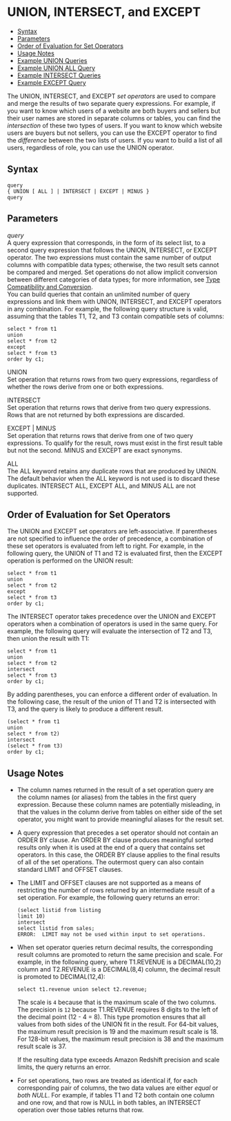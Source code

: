 # UNION, INTERSECT, and EXCEPT<a name="r_UNION"></a>


+ [Syntax](#r_UNION-synopsis)
+ [Parameters](#r_UNION-parameters)
+ [Order of Evaluation for Set Operators](#r_UNION-order-of-evaluation-for-set-operators)
+ [Usage Notes](#r_UNION-usage-notes)
+ [Example UNION Queries](c_example_union_query.md)
+ [Example UNION ALL Query](c_example_unionall_query.md)
+ [Example INTERSECT Queries](c_example_intersect_query.md)
+ [Example EXCEPT Query](c_Example_MINUS_query.md)

The UNION, INTERSECT, and EXCEPT *set operators* are used to compare and merge the results of two separate query expressions\. For example, if you want to know which users of a website are both buyers and sellers but their user names are stored in separate columns or tables, you can find the *intersection* of these two types of users\. If you want to know which website users are buyers but not sellers, you can use the EXCEPT operator to find the *difference* between the two lists of users\. If you want to build a list of all users, regardless of role, you can use the UNION operator\.

## Syntax<a name="r_UNION-synopsis"></a>

```
query
{ UNION [ ALL ] | INTERSECT | EXCEPT | MINUS }
query
```

## Parameters<a name="r_UNION-parameters"></a>

 *query*   
A query expression that corresponds, in the form of its select list, to a second query expression that follows the UNION, INTERSECT, or EXCEPT operator\. The two expressions must contain the same number of output columns with compatible data types; otherwise, the two result sets cannot be compared and merged\. Set operations do not allow implicit conversion between different categories of data types; for more information, see [Type Compatibility and Conversion](r_Type_conversion.md)\.  
You can build queries that contain an unlimited number of query expressions and link them with UNION, INTERSECT, and EXCEPT operators in any combination\. For example, the following query structure is valid, assuming that the tables T1, T2, and T3 contain compatible sets of columns:   

```
select * from t1
union
select * from t2
except
select * from t3
order by c1;
```

UNION   
Set operation that returns rows from two query expressions, regardless of whether the rows derive from one or both expressions\.

INTERSECT   
Set operation that returns rows that derive from two query expressions\. Rows that are not returned by both expressions are discarded\.

EXCEPT | MINUS   
Set operation that returns rows that derive from one of two query expressions\. To qualify for the result, rows must exist in the first result table but not the second\. MINUS and EXCEPT are exact synonyms\. 

ALL   
The ALL keyword retains any duplicate rows that are produced by UNION\. The default behavior when the ALL keyword is not used is to discard these duplicates\. INTERSECT ALL, EXCEPT ALL, and MINUS ALL are not supported\.

## Order of Evaluation for Set Operators<a name="r_UNION-order-of-evaluation-for-set-operators"></a>

The UNION and EXCEPT set operators are left\-associative\. If parentheses are not specified to influence the order of precedence, a combination of these set operators is evaluated from left to right\. For example, in the following query, the UNION of T1 and T2 is evaluated first, then the EXCEPT operation is performed on the UNION result: 

```
select * from t1
union
select * from t2
except
select * from t3
order by c1;
```

The INTERSECT operator takes precedence over the UNION and EXCEPT operators when a combination of operators is used in the same query\. For example, the following query will evaluate the intersection of T2 and T3, then union the result with T1: 

```
select * from t1
union
select * from t2
intersect
select * from t3
order by c1;
```

By adding parentheses, you can enforce a different order of evaluation\. In the following case, the result of the union of T1 and T2 is intersected with T3, and the query is likely to produce a different result\. 

```
(select * from t1
union
select * from t2)
intersect
(select * from t3)
order by c1;
```

## Usage Notes<a name="r_UNION-usage-notes"></a>

+ The column names returned in the result of a set operation query are the column names \(or aliases\) from the tables in the first query expression\. Because these column names are potentially misleading, in that the values in the column derive from tables on either side of the set operator, you might want to provide meaningful aliases for the result set\.

+ A query expression that precedes a set operator should not contain an ORDER BY clause\. An ORDER BY clause produces meaningful sorted results only when it is used at the end of a query that contains set operators\. In this case, the ORDER BY clause applies to the final results of all of the set operations\. The outermost query can also contain standard LIMIT and OFFSET clauses\. 

+ The LIMIT and OFFSET clauses are not supported as a means of restricting the number of rows returned by an intermediate result of a set operation\. For example, the following query returns an error:

  ```
  (select listid from listing
  limit 10)
  intersect
  select listid from sales;
  ERROR:  LIMIT may not be used within input to set operations.
  ```

+ When set operator queries return decimal results, the corresponding result columns are promoted to return the same precision and scale\. For example, in the following query, where T1\.REVENUE is a DECIMAL\(10,2\) column and T2\.REVENUE is a DECIMAL\(8,4\) column, the decimal result is promoted to DECIMAL\(12,4\): 

  ```
  select t1.revenue union select t2.revenue;
  ```

  The scale is `4` because that is the maximum scale of the two columns\. The precision is `12` because T1\.REVENUE requires 8 digits to the left of the decimal point \(12 \- 4 = 8\)\. This type promotion ensures that all values from both sides of the UNION fit in the result\. For 64\-bit values, the maximum result precision is 19 and the maximum result scale is 18\. For 128\-bit values, the maximum result precision is 38 and the maximum result scale is 37\.

  If the resulting data type exceeds Amazon Redshift precision and scale limits, the query returns an error\.

+ For set operations, two rows are treated as identical if, for each corresponding pair of columns, the two data values are either *equal* or *both NULL*\. For example, if tables T1 and T2 both contain one column and one row, and that row is NULL in both tables, an INTERSECT operation over those tables returns that row\.